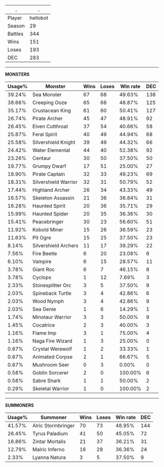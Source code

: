 .|.
|-|-
Player|hellobot
Season|29
Battles|344
Wins|151
Loses|193
DEC|283

---
**MONSTERS**

Usage%|Monster|Wins|Loses|Win rate|DEC|
-|-|-|-|-|-|
39.24%|Sea Monster|67|68|49.63%|138|
38.66%|Creeping Ooze|65|68|48.87%|125|
35.17%|Crustacean King|61|60|50.41%|127|
26.74%|Pirate Archer|45|47|48.91%|92|
26.45%|Elven Cutthroat|37|54|40.66%|58|
25.87%|Feral Spirit|40|49|44.94%|68|
25.58%|Silvershield Knight|39|49|44.32%|66|
24.42%|Water Elemental|44|40|52.38%|92|
23.26%|Centaur|30|50|37.50%|50|
19.77%|Grumpy Dwarf|17|51|25.00%|27|
18.90%|Pirate Captain|32|33|49.23%|69|
18.31%|Silvershield Warrior|32|31|50.79%|52|
17.44%|Highland Archer|26|34|43.33%|49|
16.57%|Skeleton Assassin|21|36|36.84%|31|
16.28%|Haunted Spirit|20|36|35.71%|29|
15.99%|Haunted Spider|20|35|36.36%|30|
15.41%|Peacebringer|30|23|56.60%|51|
11.92%|Kobold Miner|15|26|36.59%|23|
11.63%|Pit Ogre|15|25|37.50%|23|
8.14%|Silvershield Archers|11|17|39.29%|22|
7.56%|Fire Beetle|6|20|23.08%|6|
6.10%|Vampire|6|15|28.57%|11|
3.78%|Giant Roc|6|7|46.15%|8|
3.78%|Cyclops|1|12|7.69%|3|
2.33%|Stonesplitter Orc|3|5|37.50%|9|
2.03%|Spineback Turtle|3|4|42.86%|6|
2.03%|Wood Nymph|3|4|42.86%|9|
2.03%|Sea Genie|1|6|14.29%|1|
1.74%|Minotaur Warrior|3|3|50.00%|9|
1.45%|Cocatrice|2|3|40.00%|3|
1.16%|Flame Imp|3|1|75.00%|4|
1.16%|Naga Fire Wizard|1|3|25.00%|0|
0.87%|Crystal Werewolf|1|2|33.33%|1|
0.87%|Animated Corpse|2|1|66.67%|5|
0.87%|Mushroom Seer|0|3|0.00%|0|
0.58%|Goblin Sorcerer|2|0|100.00%|6|
0.58%|Sabre Shark|1|1|50.00%|2|
0.29%|Skeletal Warrior|1|0|100.00%|2|

---
**SUMMONERS**

Usage%|Summoner|Wins|Loses|Win rate|DEC|
-|-|-|-|-|-|
41.57%|Alric Stormbringer|70|73|48.95%|144|
26.45%|Tyrus Paladium|41|50|45.05%|72|
16.86%|Zintar Mortalis|21|37|36.21%|31|
12.79%|Malric Inferno|16|28|36.36%|24|
2.33%|Lyanna Natura|3|5|37.50%|9|
